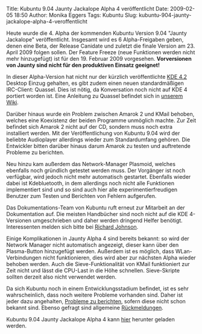 Title: Kubuntu 9.04 Jaunty Jackalope Alpha 4 veröffentlicht
Date: 2009-02-05 18:50
Author: Monika Eggers
Tags: Kubuntu
Slug: kubuntu-904-jaunty-jackalope-alpha-4-veroffentlicht

Heute wurde die 4. Alpha der kommenden Kubuntu Version 9.04 "Jaunty
Jackalope" veröffentlicht. Insgesamt wird es 6 Alpha-Freigaben geben,
denen eine Beta, der Release Canidate und zuletzt die finale Version am
23. April 2009 folgen sollen. Der Feature Freeze (neue Funktionen werden
nicht mehr hinzugefügt) ist für den 19. Februar 2009 vorgesehen.
**Vorversionen von Jaunty sind nicht für den produktiven Einsatz
geeignet!**


In dieser Alpha-Version hat nicht nur der kürzlich veröffentlichte [KDE
4.2](http://www.kubuntu-de.org/nachrichten/software/kde/kde-4-2-mit-kubuntu-paketen-veroeffentlicht "http://www.kubuntu-de.org/nachrichten/software/kde/kde-4-2-mit-kubuntu-paketen-veroeffentlicht") Desktop Einzug gehalten, es gibt zudem einen neuen
standardmäßigen IRC-Client: Quassel. Dies ist nötig, da Konversation
noch nicht auf KDE 4 portiert worden ist. Eine Anleitung zu Quassel
befindet sich in [unserem
Wiki](http://wiki.kubuntu-de.org/Kubuntu_benutzen/Internet/Quassel "http://wiki.kubuntu-de.org/Kubuntu_benutzen/Internet/Quassel").


<!--break--><!--break-->

Darüber hinaus wurde ein Problem zwischen Amarok 2 und KMail behoben,
welches eine Koexistenz der beiden Programme unmöglich machte. Zur Zeit
befindet sich Amarok 2 nicht auf der CD, sondern muss noch extra
installiert werden. Mit der Veröffentlichung von Kubuntu 9.04 wird der
beliebte Audioplayer allerdings wieder zum Standardumfang gehören. Die
Entwickler bitten darüber hinaus darum Amarok zu testen und auftretende
Probleme zu berichten.


Neu hinzu kam außerdem das Network-Manager Plasmoid, welches ebenfalls
noch gründlich getestet werden muss. Der Vorgänger ist noch verfügbar,
wird jedoch nicht mehr automatisch gestartet. Ebenfalls wieder dabei ist
Kdebluetooth, in dem allerdings noch nicht alle Funktionen implementiert
sind und so sind auch hier alle experimentierfreudigen Benutzer zum
Testen und Berichten von Fehlern aufgerufen.


Das Dokumentations-Team von Kubuntu ruft erneut zur Mitarbeit an der
Dokumentation auf. Die meisten Handbücher sind noch nicht auf die KDE
4-Versionen umgeschrieben und daher werden dringend Helfer benötigt.
Interessenten melden sich bitte bei [Richard
Johnson](https://wiki.kubuntu.org/RichardJohnson "https://wiki.kubuntu.org/RichardJohnson").


Einige Komplikationen in Jaunty Alpha 4 sind bereits bekannt: so wird
der Network Manager nicht automatisch angezeigt, dieser kann über den
Plasma-Button hinzugefügt werden. Außerdem ist es möglich, dass
WLan-Verbindungen nicht funktionieren, dies wird aber zur nächsten Alpha
wieder behoben werden. Auch die Sieve-Funktionalität von KMail
funktioniert zur Zeit nicht und lässt die CPU-Last in die Höhe
schnellen. Sieve-Skripte sollten derzeit also nicht verwendet werden.


Da sich Kubuntu noch in einem Entwicklungsstadium befindet, ist es sehr
wahrscheinlich, dass noch weitere Probleme vorhanden sind. Daher ist
jeder dazu angehalten, [Probleme zu
berichten](https://launchpad.net/distros/ubuntu/+filebug "https://launchpad.net/distros/ubuntu/+filebug"), sofern diese nicht schon bekannt sind. Ebenso gefragt sind
allgemeine
[Rückmeldungen](https://wiki.kubuntu.org/JauntyJackalope/Alpha4/Kubuntu/Feedback "https://wiki.kubuntu.org/JauntyJackalope/Alpha4/Kubuntu/Feedback").


Kubuntu 9.04 Jaunty Jackalope Alpha 4 kann
[hier](http://cdimage.ubuntu.com/kubuntu/releases/jaunty/alpha-4/ "http://cdimage.ubuntu.com/kubuntu/releases/jaunty/alpha-4/") herunter geladen werden.



